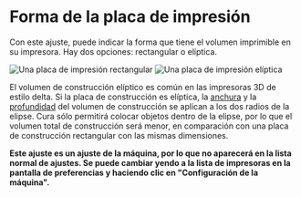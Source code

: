 Forma de la placa de impresión
====
Con este ajuste, puede indicar la forma que tiene el volumen imprimible en su impresora. Hay dos opciones: rectangular o elíptica.

![Una placa de impresión rectangular](../images/machine_shape_rectangular.png)
![Una placa de impresión elíptica](../images/machine_shape_elliptic.png)

El volumen de construcción elíptico es común en las impresoras 3D de estilo delta. Si la placa de construcción es elíptica, la [anchura](machine_width.md) y la [profundidad](machine_depth.md) del volumen de construcción se aplican a los dos radios de la elipse. Cura sólo permitirá colocar objetos dentro de la elipse, por lo que el volumen total de construcción será menor, en comparación con una placa de construcción rectangular con las mismas dimensiones.

**Este ajuste es un ajuste de la máquina, por lo que no aparecerá en la lista normal de ajustes. Se puede cambiar yendo a la lista de impresoras en la pantalla de preferencias y haciendo clic en "Configuración de la máquina".**